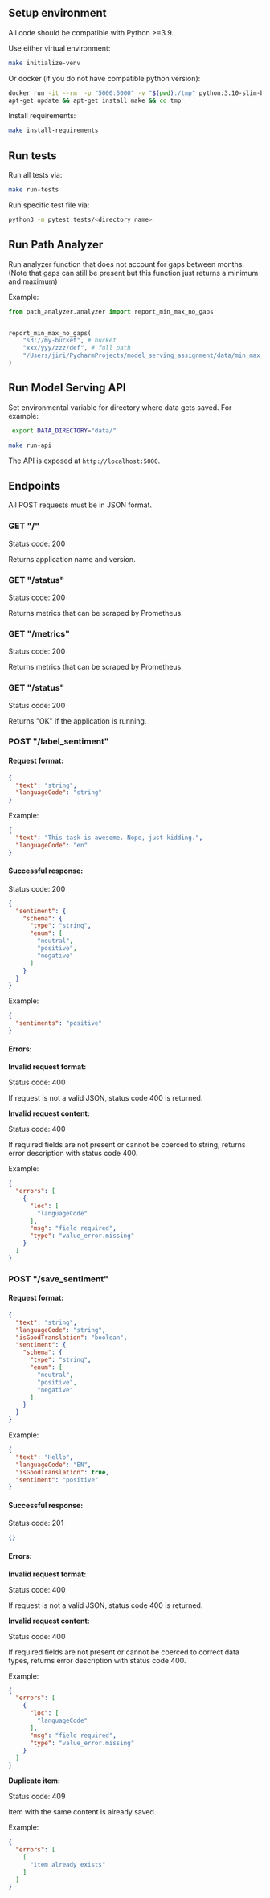 ## Setup environment

All code should be compatible with Python >=3.9.

Use either virtual environment:
```bash
make initialize-venv
```
Or docker (if you do not have compatible python version):
```bash
docker run -it --rm  -p "5000:5000" -v "$(pwd):/tmp" python:3.10-slim-buster /bin/sh
apt-get update && apt-get install make && cd tmp
```

Install requirements:

```bash
make install-requirements
```

## Run tests

Run all tests via:

```bash
make run-tests
```

Run specific test file via:

```bash
python3 -m pytest tests/<directory_name>
```

## Run Path Analyzer
Run analyzer function that does not account for gaps between months.
(Note that gaps can still be present but this function just returns a minimum and maximum)

Example:
```python
from path_analyzer.analyzer import report_min_max_no_gaps


report_min_max_no_gaps(
    "s3://my-bucket", # bucket
    "xxx/yyy/zzz/def", # full path
    "/Users/jiri/PycharmProjects/model_serving_assignment/data/min_max_no_gaps.json", # output file
)
```

## Run Model Serving API

Set environmental variable for directory where data gets saved.
For example:

```bash
 export DATA_DIRECTORY="data/"
```

```bash
make run-api
```

The API is exposed at `http://localhost:5000`.

## Endpoints

All POST requests must be in JSON format.

### GET "/"
Status code: 200

Returns application name and version.

### GET "/status"
Status code: 200

Returns metrics that can be scraped by Prometheus.

### GET "/metrics"
Status code: 200

Returns metrics that can be scraped by Prometheus.

### GET "/status"
Status code: 200

Returns "OK" if the application is running.

### POST "/label_sentiment"

#### Request format:

```json
{
  "text": "string",
  "languageCode": "string"
}
```

Example:

```json
{
  "text": "This task is awesome. Nope, just kidding.",
  "languageCode": "en"
}
```

#### Successful response:

Status code: 200

```json
{
  "sentiment": {
    "schema": {
      "type": "string",
      "enum": [
        "neutral",
        "positive",
        "negative"
      ]
    }
  }
}
```

Example:

```json
{
  "sentiments": "positive"
}
```

#### Errors:

**Invalid request format:**

Status code: 400

If request is not a valid JSON, status code 400 is returned.


**Invalid request content:**

Status code: 400

If required fields are not present or cannot be coerced to string,
returns error description with status code 400.

Example:

```json
{
  "errors": [
    {
      "loc": [
        "languageCode"
      ],
      "msg": "field required",
      "type": "value_error.missing"
    }
  ]
}
```

### POST "/save_sentiment"

#### Request format:

```json
{
  "text": "string",
  "languageCode": "string",
  "isGoodTranslation": "boolean",
  "sentiment": {
    "schema": {
      "type": "string",
      "enum": [
        "neutral",
        "positive",
        "negative"
      ]
    }
  }
}
```

Example:

```json
{
  "text": "Hello",
  "languageCode": "EN",
  "isGoodTranslation": true,
  "sentiment": "positive"
}
```

#### Successful response:

Status code: 201

```json
{}
```

#### Errors:

**Invalid request format:**

Status code: 400

If request is not a valid JSON, status code 400 is returned.

**Invalid request content:**

Status code: 400

If required fields are not present or cannot be coerced to correct data types,
returns error description with status code 400.

Example:

```json
{
  "errors": [
    {
      "loc": [
        "languageCode"
      ],
      "msg": "field required",
      "type": "value_error.missing"
    }
  ]
}
```

**Duplicate item:**

Status code: 409

Item with the same content is already saved.

Example:

```json
{
  "errors": [
    [
      "item already exists"
    ]
  ]
}
```